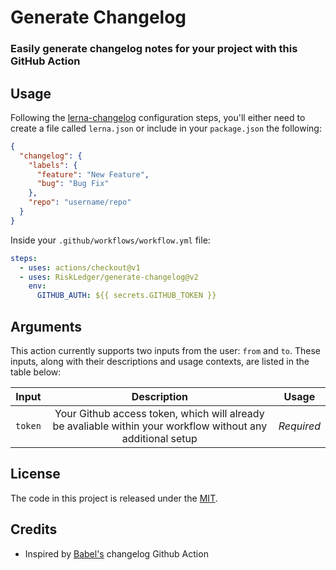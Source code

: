 # Generate Changelog

### Easily generate changelog notes for your project with this GitHub Action

## Usage

Following the [lerna-changelog](https://github.com/lerna/lerna-changelog#configuration) configuration steps, you'll either need to create a file called `lerna.json` or include in your `package.json` the following:

```json
{
  "changelog": {
    "labels": {
      "feature": "New Feature",
      "bug": "Bug Fix"
    },
    "repo": "username/repo"
  }
}
```

Inside your `.github/workflows/workflow.yml` file:

```yaml
steps:
  - uses: actions/checkout@v1
  - uses: RiskLedger/generate-changelog@v2
    env:
      GITHUB_AUTH: ${{ secrets.GITHUB_TOKEN }}
```

## Arguments

This action currently supports two inputs from the user: `from` and `to`. These inputs, along with their descriptions and usage contexts, are listed in the table below:

|  Input  |                                                 Description                                                 |   Usage    |
| :-----: | :---------------------------------------------------------------------------------------------------------: | :--------: |
| `token` | Your Github access token, which will already be avaliable within your workflow without any additional setup | _Required_ |

## License

The code in this project is released under the [MIT](license).

## Credits

- Inspired by [Babel's](https://github.com/babel/actions/tree/v2/generate-lerna-changelog) changelog Github Action
